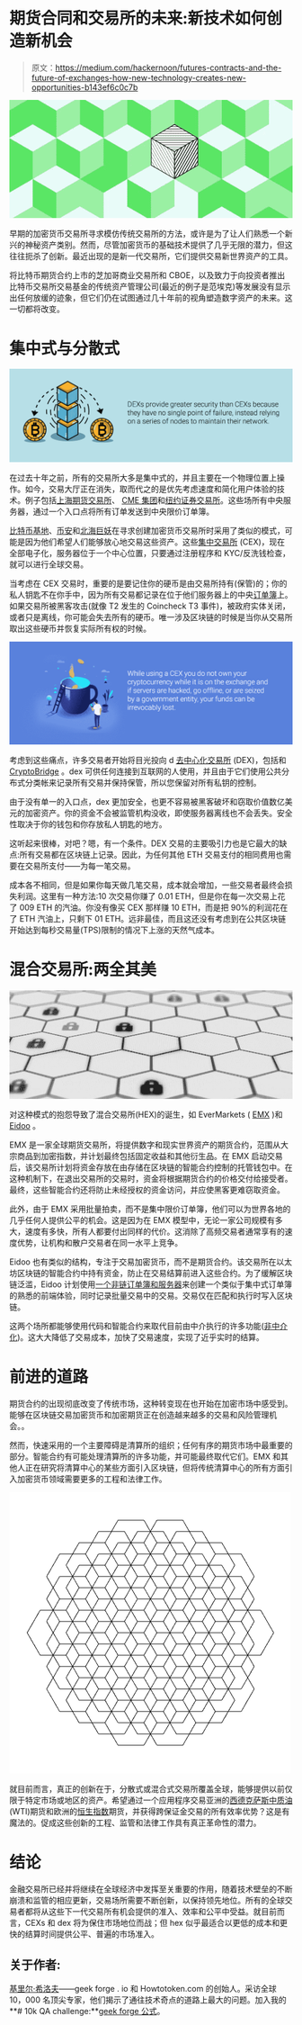# 期货合同和交易所的未来:新技术如何创造新机会

> 原文：<https://medium.com/hackernoon/futures-contracts-and-the-future-of-exchanges-how-new-technology-creates-new-opportunities-b143ef6c0c7b>

![](img/1e06ca16b8c22c65d89e86955024d7bf.png)

早期的加密货币交易所寻求模仿传统交易所的方法，或许是为了让人们熟悉一个新兴的神秘资产类别。然而，尽管加密货币的基础技术提供了几乎无限的潜力，但这往往扼杀了创新。最近出现的是新一代交易所，它们提供交易新世界资产的工具。

将比特币期货合约上市的芝加哥商业交易所和 CBOE，以及致力于向投资者推出比特币交易所交易基金的传统资产管理公司(最近的例子是范埃克)等发展没有显示出任何放缓的迹象，但它们仍在试图通过几十年前的视角塑造数字资产的未来。这一切都将改变。

# 集中式与分散式

![](img/955c5cf3ad4efc3dc2f8782bef3a9a51.png)

在过去十年之前，所有的交易所大多是集中式的，并且主要在一个物理位置上操作。如今，交易大厅正在消失，取而代之的是优先考虑速度和简化用户体验的技术。例子包括[上海期货交易所](http://www.shfe.com.cn/en/)、 [CME 集团](http://www.cmegroup.com/)和[纽约证券交易所](https://www.nyse.com/)。这些场所有中央服务器，通过一个入口点将所有订单发送到中央限价订单簿。

[比特币基地](http://www.coinbase.com)、[币安](https://www.nyse.com/)和[北海巨妖](http://www.kraken.com)在寻求创建加密货币交易所时采用了类似的模式，可能是因为他们希望人们能够放心地交易这些资产。这些[集中交易所](https://www.investopedia.com/terms/c/centralizedmarket.asp) (CEX)，现在全部电子化，服务器位于一个中心位置，只要通过注册程序和 KYC/反洗钱检查，就可以进行全球交易。

当考虑在 CEX 交易时，重要的是要记住你的硬币是由交易所持有(保管)的；你的私人钥匙不在你手中，因为所有交易都记录在位于他们服务器上的中央[订单簿](https://www.investopedia.com/terms/o/order-book.asp)上。如果交易所被黑客攻击(就像 T2 发生的 Coincheck T3 事件)，被政府实体关闭，或者只是离线，你可能会失去所有的硬币。唯一涉及区块链的时候是当你从交易所取出这些硬币并恢复实际所有权的时候。

![](img/496bb6dbf2ebcd5a25601814913d4bd5.png)

考虑到这些痛点，许多交易者开始将目光投向 d [去中心化交易所](https://www.investopedia.com/terms/d/decentralizedmarket.asp) (DEX)，包括和 [CryptoBridge](https://crypto-bridge.org) 。dex 可供任何连接到互联网的人使用，并且由于它们使用公共分布式分类帐来记录所有交易并保持保管，所以您保留对所有私钥的控制。

由于没有单一的入口点，dex 更加安全，也更不容易被黑客破坏和窃取价值数亿美元的加密资产。你的资金不会被监管机构没收，即使服务器离线也不会丢失。安全性取决于你的钱包和你存放私人钥匙的地方。

这听起来很棒，对吧？嗯，有一个条件。DEX 交易的主要吸引力也是它最大的缺点:所有交易都在区块链上记录。因此，为任何其他 ETH 交易支付的相同费用也需要在交易所支付——为每一笔交易。

成本各不相同，但是如果你每天做几笔交易，成本就会增加，一些交易者最终会损失利润。这里有一种方法:10 次交易你赚了 0.01 ETH，但是你在每一次交易上花了 009 ETH 的汽油。你没有像买 CEX 那样赚 10 ETH，而是把 90%的利润花在了 ETH 汽油上，只剩下 01 ETH。远非最佳，而且这还没有考虑到在公共区块链开始达到每秒交易量(TPS)限制的情况下上涨的天然气成本。

# 混合交易所:两全其美

![](img/7febc7554652ab82e2ca647cf86009c2.png)

对这种模式的抱怨导致了混合交易所(HEX)的诞生，如 EverMarkets ( [EMX](http://emx.com) )和 [Eidoo](https://eidoo.io/) 。

EMX 是一家全球期货交易所，将提供数字和现实世界资产的期货合约，范围从大宗商品到加密指数，并计划最终包括固定收益和其他衍生品。在 EMX 启动交易后，该交易所计划将资金存放在由存储在区块链的智能合约控制的托管钱包中。在这种机制下，在退出交易所的交易时，资金将根据期货合约的价格交付给接受者。最终，这些智能合约还将防止未经授权的资金访问，并应使黑客更难窃取资金。

此外，由于 EMX 采用批量拍卖，而不是集中限价订单簿，他们可以为世界各地的几乎任何人提供公平的机会。这是因为在 EMX 模型中，无论一家公司规模有多大，速度有多快，所有人都要付出同样的代价。这消除了高频交易者通常享有的速度优势，让机构和散户交易者在同一水平上竞争。

Eidoo 也有类似的结构，专注于交易加密货币，而不是期货合约。该交易所在以太坊区块链的智能合约中持有资金，防止在交易结算前进入这些合约。为了缓解区块链泛滥，Eidoo 计划使用[一个非链订单簿和服务器](https://eidoo.io/docs/EIDOO_Technology_White_Paper_v_0_2_Draft_EN.pdf)来创建一个类似于集中式订单簿的熟悉的前端体验，同时记录批量交易中的交易。交易仅在匹配和执行时写入区块链。

这两个场所都能够使用代码和智能合约来取代目前由中介执行的许多功能([非中介化](https://www.investopedia.com/terms/d/disintermediation.asp))。这大大降低了交易成本，加快了交易速度，实现了近乎实时的结算。

# 前进的道路

期货合约的出现彻底改变了传统市场，这种转变现在也开始在加密市场中感受到。能够在区块链交易加密货币和加密期货正在创造越来越多的交易和风险管理机会。。

然而，快速采用的一个主要障碍是清算所的组织；任何有序的期货市场中最重要的部分。智能合约有可能处理清算所的许多功能，并可能最终取代它们。EMX 和其他人正在研究将清算中心的某些方面引入区块链，但将传统清算中心的所有方面引入加密货币领域需要更多的工程和法律工作。

![](img/c91495f7b1da0ce05464017aa55cd50d.png)

就目前而言，真正的创新在于，分散式或混合式交易所覆盖全球，能够提供以前仅限于特定市场或地区的资产。希望通过一个应用程序交易亚洲的[西德克萨斯中质油](https://www.investopedia.com/terms/w/wti.asp) (WTI)期货和欧洲的[恒生指数](https://www.investopedia.com/terms/h/hangseng.asp)期货，并获得跨保证金交易的所有效率优势？这是有魔法的。促成这些创新的工程、监管和法律工作具有真正革命性的潜力。

# 结论

金融交易所已经并将继续在全球经济中发挥至关重要的作用，随着技术壁垒的不断崩溃和监管的相应更新，交易场所需要不断创新，以保持领先地位。所有的全球交易者都将从这些下一代交易所有机会提供的准入、效率和公平中受益。就目前而言，CEXs 和 dex 将为保住市场地位而战；但 hex 似乎最适合以更低的成本和更快的结算时间提供公平、普遍的市场准入。

## 关于作者:

[基里尔·希洛夫](http://twitter.com/kirills4ilov)——geek forge . io 和 Howtotoken.com 的创始人。采访全球 10，000 名顶尖专家，他们揭示了通往技术奇点的道路上最大的问题。加入我的**# 10k QA challenge:**[geek forge 公式](https://formula.geekforge.io/)。